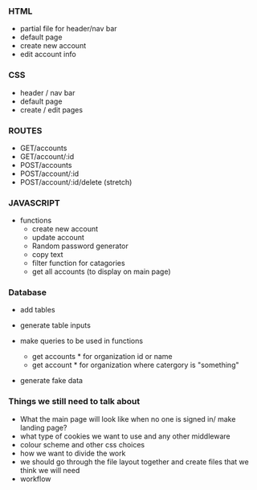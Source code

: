 ### HTML 

* partial file for header/nav bar
* default page
* create new account
* edit account info

### CSS

* header / nav bar
* default page
* create / edit pages

### ROUTES

* GET/accounts
* GET/account/:id
* POST/accounts
* POST/account/:id
* POST/account/:id/delete (stretch)

### JAVASCRIPT

* functions
  * create new account
  * update account
  * Random password generator
  * copy text 
  * filter function for catagories 
  * get all accounts (to display on main page)


### Database 
* add tables 
* generate table inputs 
* make queries to be used in functions
   - get accounts * for organization id or name 
   - get account * for organization where catergory is "something"

* generate fake data 



### Things we still need to talk about 
* What the main page will look like when no one is signed in/ make landing page?
* what type of cookies we want to use and any other middleware
* colour scheme and other css choices  
* how we want to divide the work 
* we should go through the file layout together and create files that we think we will need
* workflow 
